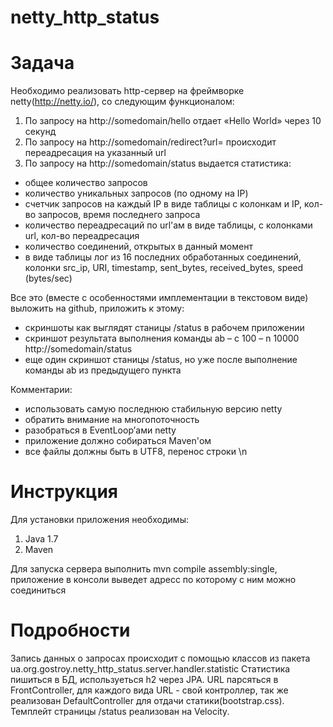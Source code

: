 netty_http_status
===========

Задача
===========
Необходимо реализовать http-сервер на фреймворке netty(http://netty.io/), со следующим функционалом:

1. По запросу на http://somedomain/hello отдает «Hello World» через 10 секунд
2. По запросу на http://somedomain/redirect?url=<url> происходит переадресация на указанный url
3. По запросу на http://somedomain/status выдается статистика:
 - общее количество запросов
 - количество уникальных запросов (по одному на IP)
 - счетчик запросов на каждый IP в виде таблицы с колонкам и IP, кол-во запросов, время последнего запроса
 - количество переадресаций по url'ам  в виде таблицы, с колонками url, кол-во переадресация
 - количество соединений, открытых в данный момент
 - в виде таблицы лог из 16 последних обработанных соединений, колонки src_ip, URI, timestamp,  sent_bytes, received_bytes, speed (bytes/sec)

Все это (вместе с особенностями имплементации в текстовом виде) выложить на github, приложить к этому:
 - скриншоты как выглядят станицы /status в рабочем приложении
 - скриншот результата выполнения команды ab – c 100 – n 10000 http://somedomain/status
 - еще один скриншот станицы /status, но уже после выполнение команды ab из предыдущего пункта

Комментарии:
 - использовать самую последнюю стабильную версию netty
 - обратить внимание на многопоточность
 - разобраться в EventLoop’ами netty
 - приложение должно собираться Maven'ом
 - все файлы должны быть в UTF8, перенос строки \n

Инструкция
===========

Для установки приложения необходимы:

1. Java 1.7
3. Maven

Для запуска сервера выполнить mvn compile assembly:single, приложение в консоли выведет адресс по которому с ним можно соединиться

Подробности
===========

Запись данных о запросах происходит с помощью классов из пакета ua.org.gostroy.netty_http_status.server.handler.statistic
Статистика пишиться в БД, используеться h2 через JPA.
URL парсяться в FrontController, для каждого вида URL - свой контроллер, так же реализован DefaultController для отдачи статики(bootstrap.css).
Темплейт страницы /status реализован на Velocity.
